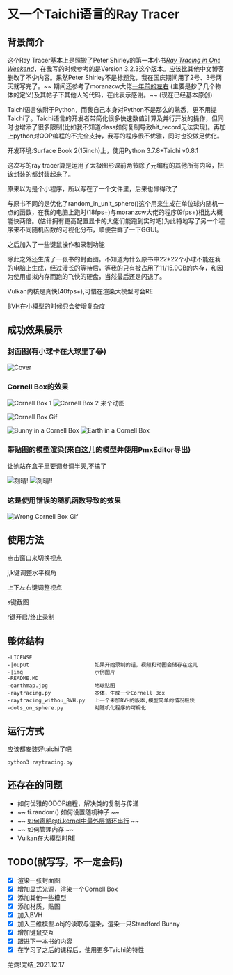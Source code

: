 # 又一个Taichi语言的Ray Tracer

## 背景简介
这个Ray Tracer基本上是照搬了Peter Shirley的第一本小书[_Ray Tracing in One Weekend_](https://raytracing.github.io/books/RayTracingInOneWeekend.html)，在我写的时候参考的是Version 3.2.3这个版本。应该比其他中文博客删改了不少内容。果然Peter Shirley不是标题党，我在国庆期间用了2号、3号两天就写完了。~~ 期间还参考了moranzcw大佬[一年前的左右](https://forum.taichi.graphics/t/homework-0/756) (主要是抄了几个物体的定义)及其帖子下其他人的代码，在此表示感谢。~~ (现在已经基本原创)

Taichi语言依附于Python，而我自己本身对Python不是那么的熟悉，更不用提Taichi了。Taichi语言的开发者带简化很多快速数值计算及并行开发的操作，但同时也增添了很多限制(比如我不知道class如何复制导致hit_record无法实现)。再加上python对OOP编程的不完全支持，我写的程序很不优雅，同时也没做足优化。

开发环境:Surface Book 2(15inch)上，使用Python 3.7.8+Taichi v0.8.1

这次写的ray tracer算是运用了太极图形课前两节除了元编程的其他所有内容，把该封装的都封装起来了。

原来以为是个小程序，所以写在了一个文件里，后来也懒得改了

与原书不同的是优化了random_in_unit_sphere()这个用来生成在单位球内随机一点的函数，在我的电脑上跑时(18fps+)与moranzcw大佬的程序(9fps+)相比大概能快两倍。(估计拥有更高配置显卡的大佬们能跑到实时吧)为此特地写了另一个程序来不同随机函数的可视化分布，顺便尝鲜了一下GGUI。

之后加入了一些键鼠操作和录制功能

除此之外还生成了一张书的封面图。不知道为什么原书中22*22个小球不能在我的电脑上生成，经过漫长的等待后，等我的只有被占用了11/15.9GB的内存，和因为使用虚拟内存而跑的飞快的硬盘，当然最后还是闪退了。

Vulkan内核是真快(40fps+),可惜在渲染大模型时会RE

BVH在小模型的时候只会徒增复杂度
## 成功效果展示
### 封面图(有小球卡在大球里了😂)
![Cover](./img/cover.jpg)
### Cornell Box的效果
![Cornell Box 1](./img/cornellbox_1.jpg)
![Cornell Box 2](./img/cornellbox_2.jpg)
来个动图

![Cornell Box Gif](img/output_min.gif)

![Bunny in a Cornell Box](img/cornellbox_bunny.jpg)
![Earth in a Cornell Box](img/cornellbox_earth.jpg)
### 带贴图的模型渲染(来自[这儿](http://ys.biligame.com/pjdkx/)的模型并使用PmxEditor导出)
让她站在盒子里要调参调半天,不搞了

![刻晴!](img/keqing_1.jpg)
![刻晴!!](img/keqing_2.jpg)
### 这是使用错误的随机函数导致的效果
![Wrong Cornell Box Gif](img/output_min_wrong.gif)
## 使用方法
点击窗口来切换视点

j,k键调整水平视角

上下左右键调整视点

s键截图

r键开启/终止录制
## 整体结构
```
-LICENSE
-|ouput                     如果开始录制的话，视频和动图会储存在这儿
-|img                       示例图片
-README.MD
-earthmap.jpg               地球贴图
-raytracing.py              本体，生成一个Cornell Box
-raytracing_withou_BVH.py   上一个未加BVH的版本,模型简单的情况极快
-dots_on_sphere.py          对随机化程序的可视化
```
## 运行方式
应该都安装好taichi了吧

`python3 raytracing.py`
## 还存在的问题
- 如何优雅的ODOP编程，解决类的复制与传递
- ~~ ti.random() 如何设置随机种子 ~~
- ~~ 如何声明@ti.kernel中最外层循环串行 ~~
- ~~ 如何管理内存 ~~
- Vulkan在大模型时RE
## TODO(就写写，不一定会码)
- [x] 渲染一张封面图
- [x] 增加显式光源，渲染一个Cornell Box
- [x] 添加其他一些模型
- [x] 添加材质，贴图
- [x] 加入BVH
- [x] 加入三维模型.obj的读取与渲染，渲染一只Standford Bunny
- [x] 增加键鼠交互
- [x] 跟进下一本书的内容
- [x] 在学习了之后的课程后，使用更多Taichi的特性

芜湖!完结_2021.12.17